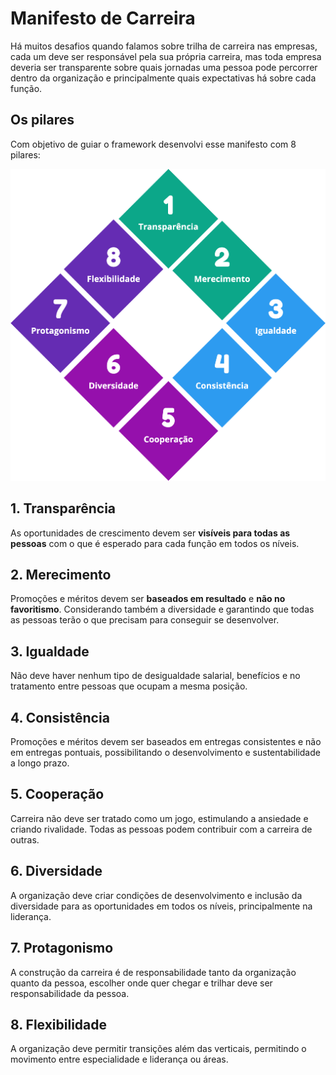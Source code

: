# Manifesto de Carreira

Há muitos desafios quando falamos sobre trilha de carreira nas empresas, cada um deve ser responsável pela sua própria carreira, mas toda empresa deveria ser transparente sobre quais jornadas uma pessoa pode percorrer dentro da organização e principalmente quais expectativas há sobre cada função.

## Os pilares

Com objetivo de guiar o framework desenvolvi esse manifesto com 8 pilares:

![pilares do manifesto](./assets/manifesto.png)

## 1. Transparência

As oportunidades de crescimento devem ser **visíveis para todas as pessoas** com o que é esperado para cada função em todos os níveis.

## 2. Merecimento

Promoções e méritos devem ser **baseados em resultado** e **não no favoritismo**. Considerando também a diversidade e garantindo que todas as pessoas terão o que precisam para conseguir se desenvolver.

## 3. Igualdade

Não deve haver nenhum tipo de desigualdade salarial, benefícios e no tratamento entre pessoas que ocupam a mesma posição.

## 4. Consistência

Promoções e méritos devem ser baseados em entregas consistentes e não em entregas pontuais, possibilitando o desenvolvimento e sustentabilidade a longo prazo.

## 5. Cooperação

Carreira não deve ser tratado como um jogo, estimulando a ansiedade e criando rivalidade. Todas as pessoas podem contribuir com a carreira de outras.

## 6. Diversidade

A organização deve criar condições de desenvolvimento e inclusão da diversidade para as oportunidades em todos os níveis, principalmente na liderança.

## 7. Protagonismo

A construção da carreira é de responsabilidade tanto da organização quanto da pessoa, escolher onde quer chegar e trilhar deve ser responsabilidade da pessoa.

## 8. Flexibilidade

A organização deve permitir transições além das verticais, permitindo o movimento entre especialidade e liderança ou áreas.
